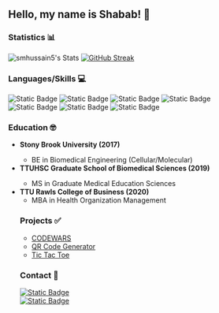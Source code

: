 ## Hello, my name is Shabab! 👋

<!-- ![](https://komarev.com/ghpvc/?username=smhussain5&style=flat-square&color=10b981) -->

### Statistics 📊

![smhussain5's Stats](https://github-readme-stats.vercel.app/api?username=smhussain5&theme=transparent&show_icons=true&hide_border=true&count_private=true)
[![GitHub Streak](https://github-readme-streak-stats.herokuapp.com?user=smhussain5&theme=transparent&hide_border=true&border_radius=0)](https://git.io/streak-stats)

### Languages/Skills 💻
![Static Badge](https://img.shields.io/badge/JavaScript-212121?style=flat-square&logo=javascript&logoColor=%23F7DF1E)
![Static Badge](https://img.shields.io/badge/CSS3-212121?style=flat-square&logo=css3&logoColor=%231572B6)
![Static Badge](https://img.shields.io/badge/HTML5-212121?style=flat-square&logo=HTML5&logoColor=%23E34F26)
![Static Badge](https://img.shields.io/badge/Tailwind_CSS-212121?style=flat-square&logo=tailwindcss&logoColor=%2306B6D4)
![Static Badge](https://img.shields.io/badge/Bootstrap-212121?style=flat-square&logo=bootstrap&logoColor=%237952B3)
![Static Badge](https://img.shields.io/badge/Node.js-212121?style=flat-square&logo=nodedotjs&logoColor=%23339933)
![Static Badge](https://img.shields.io/badge/React-212121?style=flat-square&logo=react&logoColor=%2361DAFB)

### Education 🤓
<ul>
<li><b>Stony Brook University (2017)</b></li>
<ul>
  <li>BE in Biomedical Engineering (Cellular/Molecular)</li>
</ul>
<li><b>TTUHSC Graduate School of Biomedical Sciences (2019)</b></li>
<ul>
  <li>MS in Graduate Medical Education Sciences</li>
</ul>
<li><b>TTU Rawls College of Business (2020)</b>
<ul></li>
  <li>MBA in Health Organization Management</li>
</ul>

### Projects ✅
<ul>
  <li><a href="https://github.com/smhussain5/CODEWARS">CODEWARS</a></li>
  <li><a href="https://github.com/smhussain5/QR_Code_Generator">QR Code Generator</a></li>
  <li><a href="https://github.com/smhussain5/Tic_Tac_Toe">Tic Tac Toe</a></li>
</ul>

### Contact 💬
[![Static Badge](https://img.shields.io/badge/Follow_me_on_X-212121?style=flat-square&logo=x&logoColor=%23FAFAFA)](https://twitter.com/shussain_5)<br>
[![Static Badge](https://img.shields.io/badge/Follow_me_on_GitHub-212121?style=flat-square&logo=github&logoColor=%23FAFAFA)](https://github.com/smhussain5)<br>
